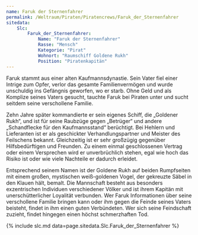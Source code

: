 ```yaml
---
name: Faruk der Sternenfahrer
permalink: /Weltraum/Piraten/Piratencrews/Faruk_der_Sternenfahrer
sitedata:
    Slc:
        Faruk_der_Sternenfahrer:
            Name: "Faruk der Sternenfahrer"
            Rasse: "Mensch"
            Kategorie: "Pirat"
            Wohnort: "Raumschiff Goldene Rukh"
            Position: "Piratenkapitän"
---
```


Faruk stammt aus einer alten Kaufmannsdynastie. Sein Vater fiel einer Intrige zum Opfer, verlor das gesamte Familienvermögen und wurde unschuldig ins Gefängnis geworfen, wo er starb. Ohne Geld und als Komplize seines Vaters gesucht, tauchte Faruk bei Piraten unter und sucht seitdem seine verschollene Familie.

Zehn Jahre später kommandierte er sein eigenes Schiff, die „Goldener Rukh“, und ist für seine Raubzüge gegen „Betrüger“ und andere „Schandflecke für den Kaufmannsstand“ berüchtigt. Bei Hehlern und Lieferanten ist er als geschickter Verhandlungspartner und Meister des Feilschens bekannt. Gleichzeitig ist er sehr großzügig gegenüber Hilfsbedürftigen und Freunden. Zu einem einmal geschlossenen Vertrag oder einem Versprechen wird er unverbrüchlich stehen, egal wie hoch das Risiko ist oder wie viele Nachteile er dadurch erleidet.

Entsprechend seinem Namen ist der Goldene Rukh auf beiden Rumpfseiten mit einem großen, mystischen weiß-goldenen Vogel, der gekreuzte Säbel in den Klauen hält, bemalt. Die Mannschaft besteht aus besonders exzentrischen Individuen verschiedener Völker und ist ihrem Kapitän mit unerschütterlicher Loyalität verbunden. Wer Faruk Informationen über seine verschollene Familie bringen kann oder ihm gegen die Feinde seines Vaters beisteht, findet in ihm einen guten Verbündeten. Wer sich seine Feindschaft zuzieht, findet hingegen einen höchst schmerzhaften Tod.

{% include slc.md data=page.sitedata.Slc.Faruk_der_Sternenfahrer %}

